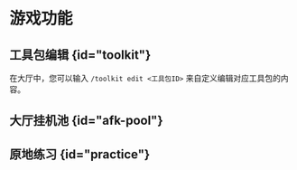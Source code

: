 # 游戏功能

## 工具包编辑 {id="toolkit"}

在大厅中，您可以输入 `/toolkit edit <工具包ID>` 来自定义编辑对应工具包的内容。

## 大厅挂机池 {id="afk-pool"}

## 原地练习 {id="practice"}